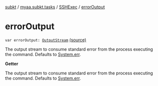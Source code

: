 [subkt](../../index.md) / [myaa.subkt.tasks](../index.md) / [SSHExec](index.md) / [errorOutput](./error-output.md)

# errorOutput

`var errorOutput: `[`OutputStream`](https://docs.oracle.com/javase/9/docs/api/java/io/OutputStream.html) [(source)](https://github.com/Myaamori/SubKt/blob/master/src/main/kotlin/myaa/subkt/tasks/tasks.kt#L2055)

The output stream to consume standard error from the process executing the command.
Defaults to [System.err](https://docs.oracle.com/javase/9/docs/api/java/lang/System.html#err).

**Getter**

The output stream to consume standard error from the process executing the command.
Defaults to [System.err](https://docs.oracle.com/javase/9/docs/api/java/lang/System.html#err).

